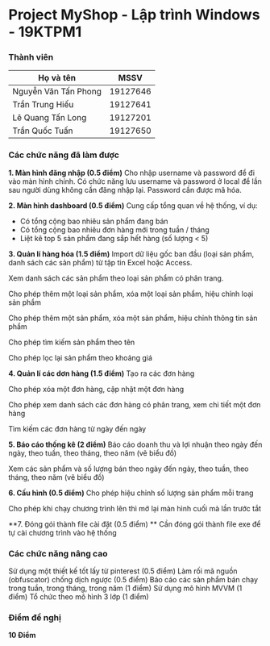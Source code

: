 # Project MyShop - Lập trình Windows - 19KTPM1

### Thành viên

|       Họ và tên      |   MSSV   |
|----------------------|:--------:|
| Nguyễn Văn Tấn Phong | 19127646 |
| Trần Trung Hiếu      | 19127641 |
| Lê Quang Tấn Long    | 19127201 |
| Trần Quốc Tuấn       | 19127650 |

###  Các chức năng đã làm được
**1. Màn hình đăng nhập (0.5 điểm)**
Cho nhập username và password để đi vào màn hình chính. Có chức năng lưu username và password ở local để lần sau người dùng không cần đăng nhập lại. Password cần được mã hóa.

**2. Màn hình dashboard (0.5 điểm)**
Cung cấp tổng quan về hệ thống, ví dụ:

- Có tổng cộng bao nhiêu sản phẩm đang bán
- Có tổng cộng bao nhiêu đơn hàng mới trong tuần / tháng
- Liệt kê top 5 sản phẩm đang sắp hết hàng (số lượng < 5)

**3. Quản lí hàng hóa (1.5 điểm)**
Import dữ liệu gốc ban đầu (loại sản phẩm, danh sách các sản phẩm) từ tập tin Excel hoặc Access.

Xem danh sách các sản phẩm theo loại sản phẩm có phân trang.

Cho phép thêm một loại sản phẩm, xóa một loại sản phẩm, hiệu chỉnh loại sản phẩm

Cho phép thêm một sản phẩm, xóa một sản phẩm, hiệu chỉnh thông tin sản  phẩm

Cho phép tìm kiếm sản phẩm theo tên

Cho phép lọc lại sản phẩm theo khoảng giá

**4. Quản lí các dơn hàng (1.5 điểm)**
Tạo ra các đơn hàng

Cho phép xóa một đơn hàng, cập nhật một đơn hàng

Cho phép xem danh sách các đơn hàng có phân trang, xem chi tiết một đơn hàng

Tìm kiếm các đơn hàng từ ngày đến ngày

**5. Báo cáo thống kê (2 điểm)**
Báo cáo doanh thu và lợi nhuận theo ngày đến ngày, theo tuần, theo tháng, theo năm (vẽ biểu đồ)

Xem các sản phẩm và số lượng bán theo ngày đến ngày, theo tuần, theo tháng, theo năm (vẽ biểu đồ)

**6. Cấu hình (0.5 điểm)**
Cho phép hiệu chỉnh số lượng sản phẩm mỗi trang

Cho phép khi chạy chương trình lên thì mở lại màn hình cuối mà lần trước tắt

**7. Đóng gói thành file cài đặt (0.5 điểm) **
Cần đóng gói thành file exe để tự cài chương trình vào hệ thống

### Các chức năng nâng cao
Sử dụng một thiết kế tốt lấy từ pinterest (0.5 điểm)
Làm rối mã nguồn (obfuscator) chống dịch ngược (0.5 điểm)
Báo cáo các sản phẩm bán chạy trong tuần, trong tháng, trong năm (1 điểm)
Sử dụng mô hình MVVM (1 điểm)
Tổ chức theo mô hình 3 lớp (1 điểm)

### Điểm đề nghị
**10 Điểm**